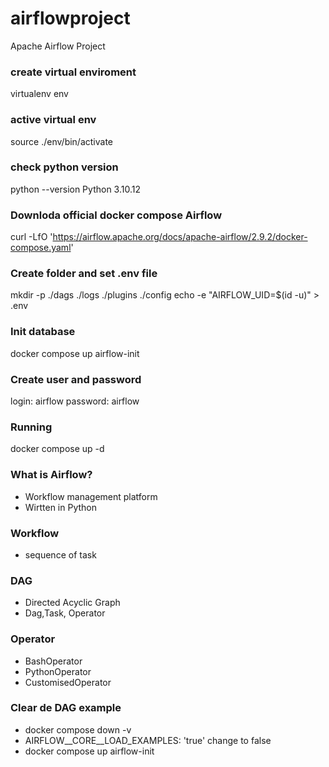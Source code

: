 # airflowproject
Apache Airflow Project

### create virtual enviroment
virtualenv env

### active virtual env
source ./env/bin/activate

### check python version
python --version
Python 3.10.12

### Downloda official docker compose Airflow
curl -LfO 'https://airflow.apache.org/docs/apache-airflow/2.9.2/docker-compose.yaml'

### Create folder and set .env file
mkdir -p ./dags ./logs ./plugins ./config
echo -e "AIRFLOW_UID=$(id -u)" > .env

### Init database 
docker compose up airflow-init

### Create user and password
login: airflow
password: airflow

### Running
docker compose up -d

### What is Airflow?
- Workflow management platform
- Wirtten in Python

### Workflow
- sequence of task

### DAG
- Directed Acyclic Graph
- Dag,Task, Operator

### Operator
- BashOperator
- PythonOperator
- CustomisedOperator

### Clear de DAG example
- docker compose down -v
- AIRFLOW__CORE__LOAD_EXAMPLES: 'true' change to false
- docker compose up airflow-init